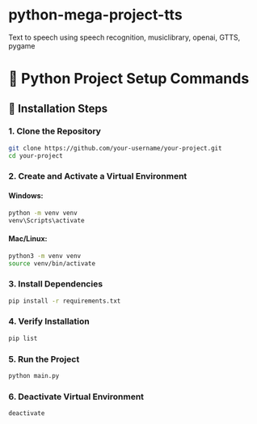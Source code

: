 # python-mega-project-tts
Text to speech using speech recognition, musiclibrary, openai, GTTS, pygame


# 📌 Python Project Setup Commands

## 🚀 Installation Steps

### **1. Clone the Repository**
```sh
git clone https://github.com/your-username/your-project.git
cd your-project
```

### **2. Create and Activate a Virtual Environment**
#### **Windows:**
```sh
python -m venv venv
venv\Scripts\activate
```

#### **Mac/Linux:**
```sh
python3 -m venv venv
source venv/bin/activate
```

### **3. Install Dependencies**
```sh
pip install -r requirements.txt
```

### **4. Verify Installation**
```sh
pip list
```

### **5. Run the Project**
```sh
python main.py
```

### **6. Deactivate Virtual Environment**
```sh
deactivate
```


